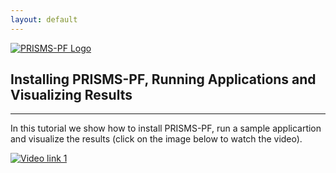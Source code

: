 ```yaml
---
layout: default
---
```


[![PRISMS-PF Logo](../../assets/logo.png)](https://prisms-center.github.io/phaseField/)

## Installing PRISMS-PF, Running Applications and Visualizing Results
***
In this tutorial we show how to install PRISMS-PF, run a sample applicartion and visualize the results (click on the image below to watch the video).

[![Video link 1](http://img.youtube.com/vi/4mVAvnFW7Gc/0.jpg)](http://www.youtube.com/watch?v=4mVAvnFW7Gc "Install Run Visualize")
